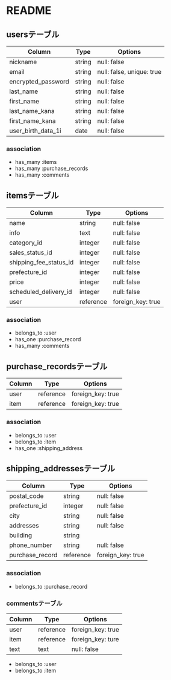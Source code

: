 # README

## usersテーブル

| Column                  | Type     | Options                   |
| ----------------------- | -------- | ------------------------- |
| nickname                | string   | null: false               |
| email                   | string   | null: false, unique: true |
| encrypted_password      | string   | null: false               |
| last_name               | string   | null: false               |
| first_name              | string   | null: false               |
| last_name_kana          | string   | null: false               |
| first_name_kana         | string   | null: false               |
| user_birth_data_1i      | date     | null: false               |

### association

- has_many :items
- has_many :purchase_records
- has_many :comments

## itemsテーブル

| Column                      | Type      | Options           |
| --------------------------- | --------- | ------------------|
| name                        | string    | null: false       |
| info                        | text      | null: false       |
| category_id                 | integer   | null: false       |
| sales_status_id             | integer   | null: false       |
| shipping_fee_status_id      | integer   | null: false       |
| prefecture_id               | integer   | null: false       |
| price                       | integer   | null: false       |
| scheduled_delivery_id       | integer   | null: false       |
| user                        | reference | foreign_key: true |

### association

- belongs_to :user
- has_one    :purchase_record
- has_many   :comments


## purchase_recordsテーブル

| Column              | Type         | Options           |
| --------------------| -------------|-------------------|
| user                | reference    | foreign_key: true |
| item                | reference    | foreign_key: true |


### association

- belongs_to :user
- belongs_to :item
- has_one    :shipping_address


## shipping_addressesテーブル

| Column              | Type      | Options           |
| ------------------- | --------- | ----------------- |
| postal_code         | string    | null: false       |
| prefecture_id       | integer   | null: false       |
| city                | string    | null: false       |
| addresses           | string    | null: false       |
| building            | string    |                   |
| phone_number        | string    | null: false       |
| purchase_record     | reference | foreign_key: true |

### association

- belongs_to :purchase_record

### commentsテーブル

| Column              | Type      | Options           |
| ------------------- | --------- | ----------------- |
| user                | reference | foreign_key: true |
| item                | reference | foreign_key: ture |
| text                | text      | null: false       |

- belongs_to :user
- belongs_to :item